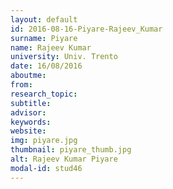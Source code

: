 ```yaml
---
layout: default 
id: 2016-08-16-Piyare-Rajeev_Kumar
surname: Piyare
name: Rajeev Kumar
university: Univ. Trento
date: 16/08/2016
aboutme: 
from: 
research_topic: 
subtitle: 
advisor: 
keywords: 
website: 
img: piyare.jpg
thumbnail: piyare_thumb.jpg
alt: Rajeev Kumar Piyare
modal-id: stud46
---
```

